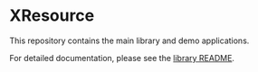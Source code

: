 # XResource

This repository contains the main library and demo applications.

For detailed documentation, please see the [library README](xresource-core-starter/README.md).
